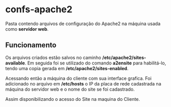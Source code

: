 # confs-apache2
Pasta contendo arquivos de configuração do Apache2 na máquina usada como **servidor web**.

## Funcionamento
Os arquivos criados estão salvos no caminho **/etc/apache2/sites-available**. Em seguida foi se utilizado do comando **a2ensite** para habilitá-lo, tendo uma copia gerada em **/etc/apache2/sites-enabled**.

Acessando então a máquina do cliente com sua interface grafica. Foi adicionado no arquivo em **/etc/hosts** o IP da placa de rede cadastrada na máquina do servidor web e o nome do site se foi cadastrado.

Assim disponibilizando o acesso do Site na maquina do Cliente.
